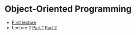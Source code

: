 # Object-Oriented Programming

- [First lecture](lecture1.md)
- Lecture 2 [Part 1](lecture2part1.md) [Part 2](lecture2part2.md)

